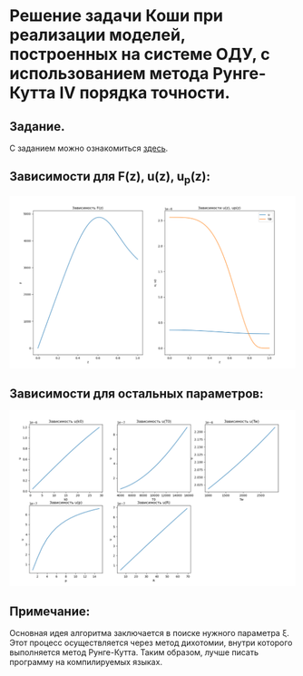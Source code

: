 # Решение задачи Коши при реализации моделей, построенных на системе ОДУ, с использованием метода Рунге-Кутта IV порядка точности.

## Задание.
С заданием можно ознакомиться [здесь](task/lab_02.pdf).

## Зависимости для F(z), u(z), u<sub>p</sub>(z):
![](images/main_dependences.png)

## Зависимости для остальных параметров:
![](images/other_dependences.png)

## Примечание:
Основная идея алгоритма заключается в поиске нужного параметра &xi;. Этот процесс осуществляется через метод дихотомии, внутри которого выполняется метод Рунге-Кутта. Таким образом, лучше писать программу на компилируемых языках.
